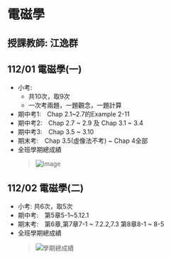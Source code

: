 # 電磁學
## 授課教師: 江逸群
## 112/01 電磁學(一)
- 小考: 
  - 共10次，取9次
  - 一次考兩題，一題觀念，一題計算
- 期中考1:　Chap 2.1~2.7的Example 2-11
- 期中考2:　Chap 2.7 ~ 2.9 及 Chap 3.1 ~ 3.4
- 期中考3:　Chap 3.5 ~ 3.10
- 期末考:　Chap 3.5(虛像法不考) ~ Chap 4全部
- 全班學期總成績
  >![image](https://github.com/yclinlinlin/Electromagnetics/assets/133002084/6c59ee85-5a50-4a69-8527-50e43cbea863)

## 112/02 電磁學(二)
- 小考: 共6次，取5次
- 期中考:　第5章5-1~5.12.1
- 期末考:　第6章,第7章7-1 ~ 7.2.2,7.3 第8章8-1 ~ 8-5
- 全班學期總成績
  >![學期總成績](https://github.com/yclinlinlin/Electromagnetics/assets/133002084/fa428a18-baf6-400f-8a22-384b592d0972)
